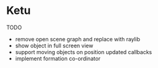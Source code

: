 # Ketu

TODO
 - remove open scene graph and replace with raylib
 - show object in full screen view
 - support moving objects on position updated callbacks
 - implement formation co-ordinator